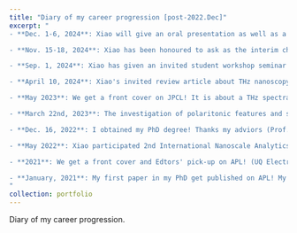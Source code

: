 ```yaml
---
title: "Diary of my career progression [post-2022.Dec]"
excerpt: "
- **Dec. 1-6, 2024**: Xiao will give an oral presentation as well as a 30-min talk for attocube s-SONM workshop in NFO-17 / AIP Congress 2024 [held in Melbourne]! It is the first time for Xiao to attend near-field optics conferences! Stay tuned!

- **Nov. 15-18, 2024**: Xiao has been honoured to ask as the interim chair for morning sessions in ISUPTW 2024 [THz part] and also delivered an invited talk about THz nanoscopy. (Thanks Prof. Tianwu Wang)

- **Sep. 1, 2024**: Xiao has given an invited student workshop seminar in IRMMW-THz 2024 in Perth, Australia. (Thanks Prof. Vincent Wallace and Prof. Aleksandar D. Rakić)

- **April 10, 2024**: Xiao's invited review article about THz nanoscopy [Applied Physics Review] is selected as Feature article by Editors!

- **May 2023**: We get a front cover on JPCL! It is about a THz spectral anomaly found on Tantalum oxides (UQ Electrical Engineering and Physics Collaboration)

- **March 22nd, 2023**: The investigation of polaritonic features and surfaced doped property of nominally high-resistivity silicon nanodevices has been finally accepted on Nanophotonics! (UQ Electrical Engineering and Physics Collaboration)

- **Dec. 16, 2022**: I obtained my PhD degree! Thanks my adviors (Prof. Aleksandar D. Rakić and Dr. Karl Bertling) and my examination committee (Prof. Roger Lewis, Prof. Mengkun Liu, and committee chair Prof. Markus Barth)! 

- **May 2022**: Xiao participated 2nd International Nanoscale Analytics Workshop (Munich, Germany) --- for the first time to enter Europe and for the first time see SNOM leading experts face to face, not just on the papers! Bravo!

- **2021**: We get a front cover and Edtors' pick-up on APL! (UQ Electrical Engineering and Physics Collaboration)

- **January, 2021**: My first paper in my PhD get published on APL! My s-SNOM journey begins from here.
"
collection: portfolio
---
```

Diary of my career progression.